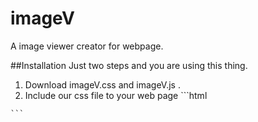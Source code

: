 # imageV
A image viewer creator for webpage.

##Installation
  Just two steps and you are using this thing.
  
  1. Download imageV.css and imageV.js .
  2. Include our css file to your web page 
    ```html
       <link rel="stylesheet" href="imageV.css">
    ```
